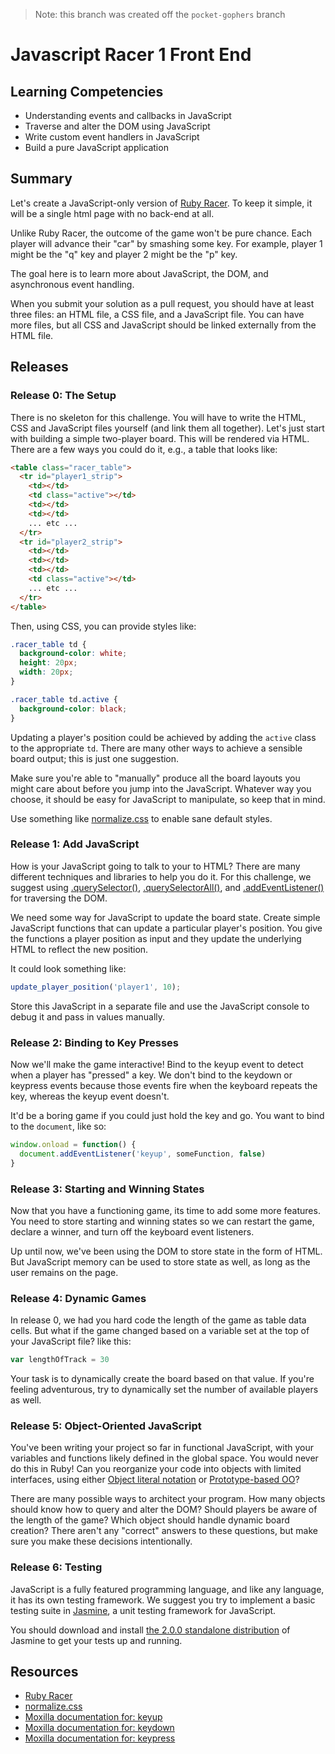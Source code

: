 > Note: this branch was created off the `pocket-gophers` branch

# Javascript Racer 1 Front End

## Learning Competencies

* Understanding events and callbacks in JavaScript
* Traverse and alter the DOM using JavaScript
* Write custom event handlers in JavaScript
* Build a pure JavaScript application

## Summary

Let's create a JavaScript-only version of [Ruby Racer][].  To keep it simple,
it will be a single html page with no back-end at all.

Unlike Ruby Racer, the outcome of the game won't be pure chance.  Each player
will advance their "car" by smashing some key.  For example, player 1 might be
the "q" key and player 2 might be the "p" key.

The goal here is to learn more about JavaScript, the DOM, and asynchronous
event handling.

When you submit your solution as a pull request, you should have at least three
files: an HTML file, a CSS file, and a JavaScript file. You can have more files,
but all CSS and JavaScript should be linked externally from the HTML file.

## Releases

### Release 0: The Setup

There is no skeleton for this challenge.  You will have to write the HTML, CSS and
JavaScript files yourself (and link them all together).  Let's just start with
building a simple two-player board.  This will be rendered via HTML.  There are
a few ways you could do it, e.g., a table that looks like:

```html
<table class="racer_table">
  <tr id="player1_strip">
    <td></td>
    <td class="active"></td>
    <td></td>
    <td></td>
    ... etc ...
  </tr>
  <tr id="player2_strip">
    <td></td>
    <td></td>
    <td></td>
    <td class="active"></td>
    ... etc ...
  </tr>
</table>
```

Then, using CSS, you can provide styles like:

```css
.racer_table td {
  background-color: white;
  height: 20px;
  width: 20px;
}

.racer_table td.active {
  background-color: black;
}
```

Updating a player's position could be achieved by adding the `active` class to
the appropriate `td`.  There are many other ways to achieve a sensible board
output; this is just one suggestion.

Make sure you're able to "manually" produce all the board layouts you might
care about before you jump into the JavaScript.  Whatever way you choose, it
should be easy for JavaScript to manipulate, so keep that in mind.

Use something like [normalize.css][] to enable sane default styles.

### Release 1: Add JavaScript

How is your JavaScript going to talk to your to HTML? There are many different
techniques and libraries to help you do it. For this challenge, we suggest using
[.querySelector()][], [.querySelectorAll()][], and [.addEventListener()][] for traversing the DOM.

We need some way for JavaScript to update the board state.  Create simple
JavaScript functions that can update a particular player's position.  You give
the functions a player position as input and they update the underlying HTML to
reflect the new position.

It could look something like:

```javascript
update_player_position('player1', 10);
```

Store this JavaScript in a separate file and use the JavaScript console to
debug it and pass in values manually.



### Release 2: Binding to Key Presses

Now we'll make the game interactive!  Bind to the keyup event to detect
when a player has "pressed" a key.  We don't bind to the keydown or
keypress events because those events fire when the keyboard repeats the
key, whereas the keyup event doesn't.

It'd be a boring game if you could just hold the key and go.  You want to bind
to the `document`, like so:

```javascript
window.onload = function() {
  document.addEventListener('keyup', someFunction, false)
}
```

### Release 3: Starting and Winning States

Now that you have a functioning game, its time to add some more features. You
need to store starting and winning states so we can restart the game, declare a
winner, and turn off the keyboard event listeners.

Up until now, we've been using the DOM to store state in the form of HTML. But
JavaScript memory can be used to store state as well, as long as the user remains
on the page.

### Release 4: Dynamic Games

In release 0, we had you hard code the length of the game as table data cells. But
what if the game changed based on a variable set at the top of your JavaScript
file? like this:

```javascript
var lengthOfTrack = 30
```

Your task is to dynamically create the board based on that value. If you're feeling
adventurous, try to dynamically set the number of available players as well.

### Release 5: Object-Oriented JavaScript

You've been writing your project so far in functional JavaScript, with your variables
and functions likely defined in the global space. You would never do this in Ruby!
Can you reorganize your code into objects with limited interfaces, using either
[Object literal notation][] or [Prototype-based OO][]?

There are many possible ways to architect your program. How many objects should
know how to query and alter the DOM? Should players be aware of the length of
the game? Which object should handle dynamic board creation? There aren't any
"correct" answers to these questions, but make sure you make these decisions
intentionally.

### Release 6: Testing

JavaScript is a fully featured programming language, and like any language, it
has its own testing framework. We suggest you try to implement a basic testing
suite in [Jasmine][], a unit testing framework for JavaScript.

You should download and install [the 2.0.0 standalone distribution](https://github.com/pivotal/jasmine/tree/master/dist) of Jasmine to get
your tests up and running.

## Resources

* [Ruby Racer][]
* [normalize.css][]
* [Moxilla documentation for: keyup](https://developer.mozilla.org/en-US/docs/Web/Reference/Events/keyup)
* [Moxilla documentation for: keydown](https://developer.mozilla.org/en-US/docs/Web/Reference/Events/keydown)
* [Moxilla documentation for: keypress](https://developer.mozilla.org/en-US/docs/Web/Reference/Events/keypress)

[.addEventListener()]: https://developer.mozilla.org/en-US/docs/Web/API/EventTarget.addEventListener
[.querySelector()]: https://developer.mozilla.org/en-US/docs/Web/API/document.querySelector
[.querySelectorAll()]: https://developer.mozilla.org/en-US/docs/Web/API/Document.querySelectorAll
[Ruby Racer]: http://socrates.devbootcamp.com/challenges/230
[normalize.css]: http://necolas.github.com/normalize.css/
[Object literal notation]: https://developer.mozilla.org/en-US/docs/Web/JavaScript/Guide/Working_with_Objects
[Prototype-based OO]: https://developer.mozilla.org/en-US/docs/Web/JavaScript/Guide/Details_of_the_Object_Model
[Jasmine]: http://jasmine.github.io/2.0/introduction.html
